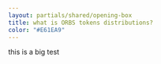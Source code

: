 ```yaml
---
layout: partials/shared/opening-box
title: what is ORBS tokens distributions?
color: "#E61EA9"
---
```


this is a big test

